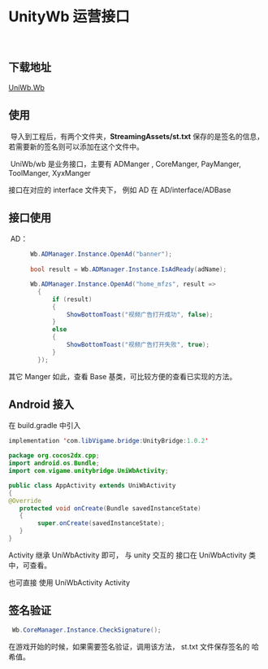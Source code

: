 # UnityWb 运营接口 

​	

## 下载地址

[UniWb.Wb](http://gui.vigame.cn/UniWb/wb/UniWb.Wb.unitypackage)



## 使用

​	导入到工程后，有两个文件夹，**StreamingAssets/st.txt**  保存的是签名的信息，若需要新的签名则可以添加在这个文件中。

​	UniWb/wb 是业务接口，主要有 ADManger , CoreManger, PayManger, ToolManger, XyxManger 

接口在对应的 interface 文件夹下， 例如 AD 在 AD/interface/ADBase



## 接口使用

​	AD：

```c#
      Wb.ADManager.Instance.OpenAd("banner");
     
      bool result = Wb.ADManager.Instance.IsAdReady(adName);

      Wb.ADManager.Instance.OpenAd("home_mfzs", result =>
        {
            if (result)
            {
                ShowBottomToast("视频广告打开成功", false);
            }
            else
            {
                ShowBottomToast("视频广告打开失败", true);
            }
        });
```


其它 Manger 如此，查看 Base 基类，可比较方便的查看已实现的方法。



## Android 接入

在  build.gradle 中引入 

```java
implementation 'com.libVigame.bridge:UnityBridge:1.0.2'
```



```java
package org.cocos2dx.cpp;
import android.os.Bundle;
import com.vigame.unitybridge.UniWbActivity;

public class AppActivity extends UniWbActivity 
{    
@Override  
   protected void onCreate(Bundle savedInstanceState) 
   {       
   		super.onCreate(savedInstanceState);  
   }
}
```



Activity 继承 UniWbActivity 即可， 与 unity 交互的 接口在 UniWbActivity 类中，可查看。

也可直接 使用 UniWbActivity   Activity 



## 签名验证

```c#
 Wb.CoreManager.Instance.CheckSignature();
```

在游戏开始的时候，如果需要签名验证，调用该方法， st.txt 文件保存签名的 哈希值。